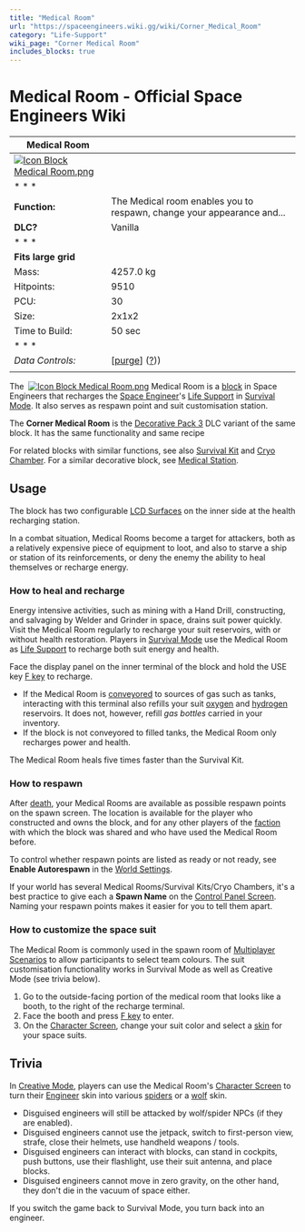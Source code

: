 ```yaml
---
title: "Medical Room"
url: "https://spaceengineers.wiki.gg/wiki/Corner_Medical_Room"
category: "Life-Support"
wiki_page: "Corner Medical Room"
includes_blocks: true
---
```


# Medical Room - Official Space Engineers Wiki

| Medical Room |     |
| --- | --- |
| [![Icon Block Medical Room.png](https://spaceengineers.wiki.gg/images/Icon_Block_Medical_Room.png?a9d978)](https://spaceengineers.wiki.gg/wiki/File:Icon_Block_Medical_Room.png) |     |
| * * * |     |
| **Function:** | The Medical room enables you to respawn, change your appearance and... |
| **DLC?** | Vanilla |
| * * * |     |
| **Fits large grid** |     |
| Mass: | 4257.0 kg |
| Hitpoints: | 9510 |
| PCU: | 30  |
| Size: | 2x1x2 |
| Time to Build: | 50 sec |
| * * * |     |
| _Data Controls:_ | \[[purge](https://spaceengineers.wiki.gg/wiki/Medical_Room?action=purge)\] ([?](https://spaceengineers.wiki.gg/wiki/Template:Info_Block))) |
|     |     |

The  [![Icon Block Medical Room.png](https://spaceengineers.wiki.gg/images/thumb/Icon_Block_Medical_Room.png/21px-Icon_Block_Medical_Room.png?a9d978)](https://spaceengineers.wiki.gg/wiki/Medical_Room "Medical Room") Medical Room is a [block](https://spaceengineers.wiki.gg/wiki/Block "Block") in Space Engineers that recharges the [Space Engineer](https://spaceengineers.wiki.gg/wiki/Space_Engineer "Space Engineer")'s [Life Support](https://spaceengineers.wiki.gg/wiki/Life_Support "Life Support") in [Survival Mode](https://spaceengineers.wiki.gg/wiki/Survival_Mode "Survival Mode"). It also serves as respawn point and suit customisation station.

The **Corner Medical Room** is the [Decorative Pack 3](https://spaceengineers.wiki.gg/wiki/Decorative_Pack_3 "Decorative Pack 3") DLC variant of the same block. It has the same functionality and same recipe

For related blocks with similar functions, see also [Survival Kit](https://spaceengineers.wiki.gg/wiki/Survival_Kit "Survival Kit") and [Cryo Chamber](https://spaceengineers.wiki.gg/wiki/Cryo_Chamber "Cryo Chamber"). For a similar decorative block, see [Medical Station](https://spaceengineers.wiki.gg/wiki/Medical_Station "Medical Station").

## Usage

The block has two configurable [LCD Surfaces](https://spaceengineers.wiki.gg/wiki/LCD_Surface_Options "LCD Surface Options") on the inner side at the health recharging station.

In a combat situation, Medical Rooms become a target for attackers, both as a relatively expensive piece of equipment to loot, and also to starve a ship or station of its reinforcements, or deny the enemy the ability to heal themselves or recharge energy.

### How to heal and recharge

Energy intensive activities, such as mining with a Hand Drill, constructing, and salvaging by Welder and Grinder in space, drains suit power quickly. Visit the Medical Room regularly to recharge your suit reservoirs, with or without health restoration. Players in [Survival Mode](https://spaceengineers.wiki.gg/wiki/Survival_Mode "Survival Mode") use the Medical Room as [Life Support](https://spaceengineers.wiki.gg/wiki/Life_Support "Life Support") to recharge both suit energy and health.

Face the display panel on the inner terminal of the block and hold the USE key [F key](https://spaceengineers.wiki.gg/wiki/Key_Bindings "Key Bindings") to recharge.

*   If the Medical Room is [conveyored](https://spaceengineers.wiki.gg/wiki/Conveyor_system "Conveyor system") to sources of gas such as tanks, interacting with this terminal also refills your suit [oxygen](https://spaceengineers.wiki.gg/wiki/Oxygen "Oxygen") and [hydrogen](https://spaceengineers.wiki.gg/wiki/Hydrogen "Hydrogen") reservoirs. It does not, however, refill _gas bottles_ carried in your inventory.
*   If the block is not conveyored to filled tanks, the Medical Room only recharges power and health.

The Medical Room heals five times faster than the Survival Kit.

### How to respawn

After [death](https://spaceengineers.wiki.gg/wiki/Death "Death"), your Medical Rooms are available as possible respawn points on the spawn screen. The location is available for the player who constructed and owns the block, and for any other players of the [faction](https://spaceengineers.wiki.gg/wiki/Faction "Faction") with which the block was shared and who have used the Medical Room before.

To control whether respawn points are listed as ready or not ready, see **Enable Autorespawn** in the [World Settings](https://spaceengineers.wiki.gg/wiki/World_Settings "World Settings").

If your world has several Medical Rooms/Survival Kits/Cryo Chambers, it's a best practice to give each a **Spawn Name** on the [Control Panel Screen](https://spaceengineers.wiki.gg/wiki/Control_Panel_Screen "Control Panel Screen"). Naming your respawn points makes it easier for you to tell them apart.

### How to customize the space suit

The Medical Room is commonly used in the spawn room of [Multiplayer Scenarios](https://spaceengineers.wiki.gg/wiki/Scenario "Scenario") to allow participants to select team colours. The suit customisation functionality works in Survival Mode as well as Creative Mode (see trivia below).

1.  Go to the outside-facing portion of the medical room that looks like a booth, to the right of the recharge terminal.
2.  Face the booth and press [F key](https://spaceengineers.wiki.gg/wiki/Key_Bindings "Key Bindings") to enter.
3.  On the [Character Screen](https://spaceengineers.wiki.gg/wiki/Character_Screen "Character Screen"), change your suit color and select a [skin](https://spaceengineers.wiki.gg/wiki/Skins "Skins") for your space suits.

## Trivia

In [Creative Mode](https://spaceengineers.wiki.gg/wiki/Creative_Mode "Creative Mode"), players can use the Medical Room's [Character Screen](https://spaceengineers.wiki.gg/wiki/Character_Screen "Character Screen") to turn their [Engineer](https://spaceengineers.wiki.gg/wiki/Space_Engineer "Space Engineer") skin into various [spiders](https://spaceengineers.wiki.gg/wiki/Sabiroids "Sabiroids") or a [wolf](https://spaceengineers.wiki.gg/wiki/Cyberhounds "Cyberhounds") skin.

*   Disguised engineers will still be attacked by wolf/spider NPCs (if they are enabled).
*   Disguised engineers cannot use the jetpack, switch to first-person view, strafe, close their helmets, use handheld weapons / tools.
*   Disguised engineers can interact with blocks, can stand in cockpits, push buttons, use their flashlight, use their suit antenna, and place blocks.
*   Disguised engineers cannot move in zero gravity, on the other hand, they don't die in the vacuum of space either.

If you switch the game back to Survival Mode, you turn back into an engineer.
